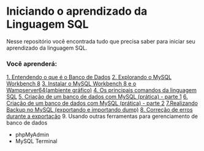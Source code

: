 # Iniciando o aprendizado da Linguagem SQL

Nesse repositório você encontrada tudo que precisa saber para iniciar seu aprendizado da linguagem SQL. 




### Você aprenderá:

[1. Entendendo o que é o Banco de Dados](aprendendo-sql\1.entendendo-banco-de-dados.md)
[2. Explorando o MySQL Workbench 8](aprendendo-sql\2.explorando-mysql.md)
[3. Instalar o MySQL Workbench 8 e o Wampserver64(ambiente gráfico)](aprendendo-sql\3.instalando-mysql-wampserver.md)
[4. Os principais comandos da linguagem SQL](aprendendo-sql\4.principais-comandos-mysql.md)
[5. Criação de um banco de dados com MySQL (prática) - parte 1](aprendendo-sql\5.pratica-com-mysql_parte1.md) 
[6. Criação de um banco de dados com MySQL (prática) - parte 2](aprendendo-sql\6.pratica-com-mysql_parte2.md)
[7.Realizando Backup no MySQL (exportando e importando dump)](aprendendo-sql\7.realizando-backup-mysql.md)
[8. Correção de erros durante a exportação](aprendendo-sql\8.correcao-erro-exportacao.md)
9. Usando outras ferramentas para gerenciamento de banco de dados
- phpMyAdmin
- MySQL Terminal


